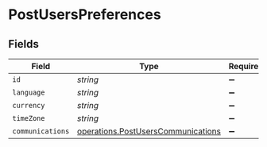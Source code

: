 # PostUsersPreferences


## Fields

| Field                                                                                    | Type                                                                                     | Required                                                                                 | Description                                                                              |
| ---------------------------------------------------------------------------------------- | ---------------------------------------------------------------------------------------- | ---------------------------------------------------------------------------------------- | ---------------------------------------------------------------------------------------- |
| `id`                                                                                     | *string*                                                                                 | :heavy_minus_sign:                                                                       | N/A                                                                                      |
| `language`                                                                               | *string*                                                                                 | :heavy_minus_sign:                                                                       | N/A                                                                                      |
| `currency`                                                                               | *string*                                                                                 | :heavy_minus_sign:                                                                       | N/A                                                                                      |
| `timeZone`                                                                               | *string*                                                                                 | :heavy_minus_sign:                                                                       | N/A                                                                                      |
| `communications`                                                                         | [operations.PostUsersCommunications](../../models/operations/postuserscommunications.md) | :heavy_minus_sign:                                                                       | N/A                                                                                      |